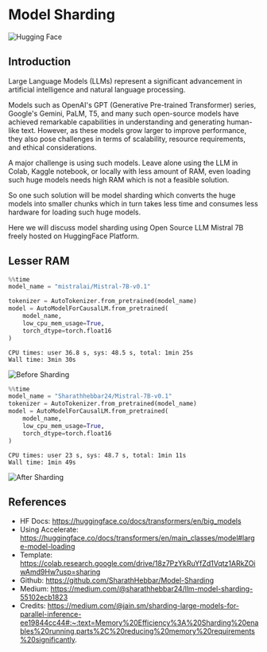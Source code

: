 # Model Sharding

![Hugging Face](https://cdn-images-1.medium.com/max/1250/0*V0xz1iMvZqQ2mx_l.png)

## Introduction

Large Language Models (LLMs) represent a significant advancement in artificial intelligence and natural language processing.

Models such as OpenAI's GPT (Generative Pre-trained Transformer) series, Google's Gemini, PaLM, T5, and many such open-source models have achieved remarkable capabilities in understanding and generating human-like text.
However, as these models grow larger to improve performance, they also pose challenges in terms of scalability, resource requirements, and ethical considerations.

A major challenge is using such models. Leave alone using the LLM in Colab, Kaggle notebook, or locally with less amount of RAM, even loading such huge models needs high RAM which is not a feasible solution.

So one such solution will be model sharding which converts the huge models into smaller chunks which in turn takes less time and consumes less hardware for loading such huge models.

Here we will discuss model sharding using Open Source LLM Mistral 7B freely hosted on HuggingFace Platform.

## Lesser RAM

```python
%%time
model_name = "mistralai/Mistral-7B-v0.1"

tokenizer = AutoTokenizer.from_pretrained(model_name)
model = AutoModelForCausalLM.from_pretrained(
    model_name,
    low_cpu_mem_usage=True,
    torch_dtype=torch.float16
)
```

```
CPU times: user 36.8 s, sys: 48.5 s, total: 1min 25s
Wall time: 3min 30s
```

![Before Sharding](https://cdn-images-1.medium.com/max/1250/1*Mf3ZQ7ShygBWk5jq15mnWw.png)

```python
%%time
model_name = "Sharathhebbar24/Mistral-7B-v0.1"
tokenizer = AutoTokenizer.from_pretrained(model_name)
model = AutoModelForCausalLM.from_pretrained(
    model_name,
    low_cpu_mem_usage=True,
    torch_dtype=torch.float16
)
```

```
CPU times: user 23 s, sys: 48.7 s, total: 1min 11s
Wall time: 1min 49s
```

![After Sharding](https://cdn-images-1.medium.com/max/1250/1*PxgEovo177n3vEJ-2enpzw.png)

## References
- HF Docs: https://huggingface.co/docs/transformers/en/big_models
- Using Accelerate: https://huggingface.co/docs/transformers/en/main_classes/model#large-model-loading
- Template: https://colab.research.google.com/drive/18z7PzYkRuYfZd1Vqtz1ARkZOiwAmd9Hw?usp=sharing
- Github: https://github.com/SharathHebbar/Model-Sharding
- Medium: https://medium.com/@sharathhebbar24/llm-model-sharding-55102ecb1823
- Credits: https://medium.com/@jain.sm/sharding-large-models-for-parallel-inference-ee19844cc44#:~:text=Memory%20Efficiency%3A%20Sharding%20enables%20running,parts%2C%20reducing%20memory%20requirements%20significantly.